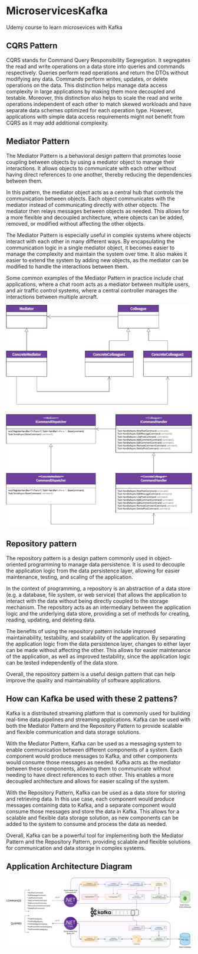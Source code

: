 # MicroservicesKafka
Udemy course to learn microsevices with Kafka


## CQRS Pattern

CQRS stands for Command Query Responsibility Segregation. It segregates the read and write operations on a data store into queries and commands respectively. Queries perform read operations and return the DTOs without modifying any data. Commands perform writes, updates, or delete operations on the data. This distinction helps manage data access complexity in large applications by making them more decoupled and testable. Moreover, this distinction also helps to scale the read and write operations independent of each other to match skewed workloads and have separate data schemes optimized for each operation type. However, applications with simple data access requirements might not benefit from CQRS as it may add additional complexity.

## Mediator Pattern

The Mediator Pattern is a behavioral design pattern that promotes loose coupling between objects by using a mediator object to manage their interactions. It allows objects to communicate with each other without having direct references to one another, thereby reducing the dependencies between them.

In this pattern, the mediator object acts as a central hub that controls the communication between objects. Each object communicates with the mediator instead of communicating directly with other objects. The mediator then relays messages between objects as needed. This allows for a more flexible and decoupled architecture, where objects can be added, removed, or modified without affecting the other objects.

The Mediator Pattern is especially useful in complex systems where objects interact with each other in many different ways. By encapsulating the communication logic in a single mediator object, it becomes easier to manage the complexity and maintain the system over time. It also makes it easier to extend the system by adding new objects, as the mediator can be modified to handle the interactions between them.

Some common examples of the Mediator Pattern in practice include chat applications, where a chat room acts as a mediator between multiple users, and air traffic control systems, where a central controller manages the interactions between multiple aircraft.

![alt text](./docs/Mediator+Pattern.drawio.png)

![alt text](./docs/Mediator%2B-%2BCommand%2BDispatching.drawio.png)

## Repository pattern 

The repository pattern is a design pattern commonly used in object-oriented programming to manage data persistence. It is used to decouple the application logic from the data persistence layer, allowing for easier maintenance, testing, and scaling of the application.

In the context of programming, a repository is an abstraction of a data store (e.g. a database, file system, or web service) that allows the application to interact with the data without being directly coupled to the storage mechanism. The repository acts as an intermediary between the application logic and the underlying data store, providing a set of methods for creating, reading, updating, and deleting data.

The benefits of using the repository pattern include improved maintainability, testability, and scalability of the application. By separating the application logic from the data persistence layer, changes to either layer can be made without affecting the other. This allows for easier maintenance of the application, as well as improved testability, since the application logic can be tested independently of the data store.

Overall, the repository pattern is a useful design pattern that can help improve the quality and maintainability of software applications.

## How can Kafka be used with these 2 pattens?

Kafka is a distributed streaming platform that is commonly used for building real-time data pipelines and streaming applications. Kafka can be used with both the Mediator Pattern and the Repository Pattern to provide scalable and flexible communication and data storage solutions.

With the Mediator Pattern, Kafka can be used as a messaging system to enable communication between different components of a system. Each component would produce messages to Kafka, and other components would consume those messages as needed. Kafka acts as the mediator between these components, allowing them to communicate without needing to have direct references to each other. This enables a more decoupled architecture and allows for easier scaling of the system.

With the Repository Pattern, Kafka can be used as a data store for storing and retrieving data. In this use case, each component would produce messages containing data to Kafka, and a separate component would consume those messages and store the data in Kafka. This allows for a scalable and flexible data storage solution, as new components can be added to the system to consume and process the data as needed.

Overall, Kafka can be a powerful tool for implementing both the Mediator Pattern and the Repository Pattern, providing scalable and flexible solutions for communication and data storage in complex systems.

## Application Architecture Diagram

![alt text](./docs/Architecture%2BOverview.drawio.png)
